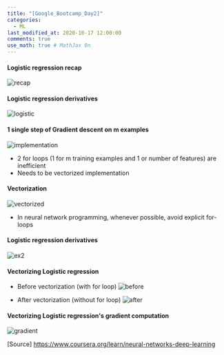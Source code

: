 ```yaml
---
title: "[Google_Bootcamp_Day2]"
categories: 
  - ML
last_modified_at: 2020-10-17 12:00:00
comments: true
use_math: true # MathJax On
---
```


#### Logistic regression recap

![recap](https://user-images.githubusercontent.com/62474292/102706941-b4960880-42d9-11eb-9344-6f723b0fee7c.png)

#### Logistic regression derivatives
![logistic](https://user-images.githubusercontent.com/62474292/102706942-b52e9f00-42d9-11eb-9c2a-63bc05f103af.png)

#### 1 single step of Gradient descent on m examples
![implementation](https://user-images.githubusercontent.com/62474292/102707805-70a70180-42e1-11eb-83af-ebb823cdc638.png)

- 2 for loops (1 for m training examples and 1 or number of features) are inefficient
- Needs to be vectorized implementation

#### Vectorization
![vectorized](https://user-images.githubusercontent.com/62474292/102708028-4c4c2480-42e3-11eb-9865-db5941c5d83b.png)

- In neural network programming, whenever possible, avoid explicit for-loops

#### Logistic regression derivatives
![ex2](https://user-images.githubusercontent.com/62474292/102708030-4ce4bb00-42e3-11eb-9d8e-002516b4361c.png)

#### Vectorizing Logistic regression
- Before vectorization (with for loop)
![before](https://user-images.githubusercontent.com/62474292/102710959-9809c880-42f9-11eb-8ccb-2ae07854bae1.png)

- After vectorization (without for loop)
![after](https://user-images.githubusercontent.com/62474292/102710960-993af580-42f9-11eb-914d-a8aa74bd13f0.png)

#### Vectorizing Logistic regression's gradient computation
![gradient](https://user-images.githubusercontent.com/62474292/102711031-0babd580-42fa-11eb-88f4-3d1dc302e1d4.png)


[Source] https://www.coursera.org/learn/neural-networks-deep-learning
